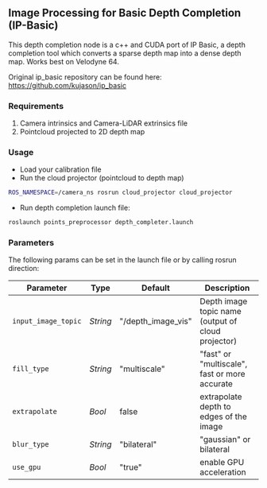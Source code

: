 ## Image Processing for Basic Depth Completion (IP-Basic)
This depth completion node is a c++ and CUDA port of IP Basic, a depth completion tool which converts a sparse depth map into a dense depth map. Works best on Velodyne 64.

Original ip_basic repository can be found here: https://github.com/kujason/ip_basic

### Requirements

1. Camera intrinsics and Camera-LiDAR extrinsics file
1. Pointcloud projected to 2D depth map

### Usage

* Load your calibration file
* Run the cloud projector (pointcloud to depth map)
```bash
ROS_NAMESPACE=/camera_ns rosrun cloud_projector cloud_projector
```
* Run depth completion launch file:
```bash
roslaunch points_preprocessor depth_completer.launch
```

### Parameters
The following params can be set in the launch file or by calling rosrun direction:

|Parameter|Type|Default|Description|
|----------|----|-------|-----------|
|`input_image_topic`|*String*|"/depth_image_vis"|Depth image topic name (output of cloud projector)|
|`fill_type`|*String*|"multiscale"|"fast" or "multiscale", fast or more accurate|
|`extrapolate`|*Bool*|false|extrapolate depth to edges of the image|
|`blur_type`|*String*|"bilateral"|"gaussian" or bilateral|
|`use_gpu`|*Bool*|"true"|enable GPU acceleration|
